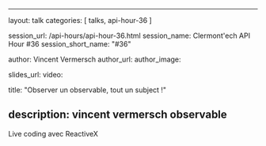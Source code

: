 ---
layout: talk
categories: [ talks, api-hour-36 ]

session_url: /api-hours/api-hour-36.html
session_name: Clermont'ech API Hour &#35;36
session_short_name: "&#35;36"

author: Vincent Vermersch
author_url:
author_image:

slides_url:
video:

title: "Observer un observable, tout un subject !"

description: vincent vermersch observable
------

Live coding avec ReactiveX
